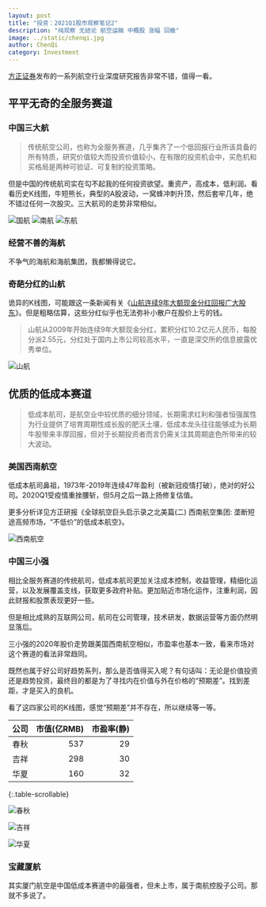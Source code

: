 ```yaml
---
layout: post
title: "投资：2021Q1股市观察笔记2"
description: "纯观察 无结论 航空运输 中概股 涨幅 回撤"
image: ../static/chenqi.jpg
author: ChenQi
category: Investment
---
```


[方正证券](https://www.foundersc.com/)发布的一系列航空行业深度研究报告非常不错，值得一看。

## 平平无奇的全服务赛道

### 中国三大航

> 传统航空公司，也称为全服务赛道，几乎集齐了一个低回报行业所该具备的所有特质，研究价值较大而投资价值较小，在有限的投资机会中，买危机和买格局是两种可验证、可复制的投资策略。

但是中国的传统航司实在勾不起我的任何投资欲望。重资产，高成本，低利润。看看历史K线图，牛短熊长，典型的A股波动，一窝蜂冲刺升顶，然后套牢几年，绝不错过任何一次股灾。三大航司的走势非常相似。

![国航](../static/air2021Q1/601111.png)
![南航](../static/air2021Q1/600029.png)
![东航](../static/air2021Q1/600115.png)

### 经营不善的海航

不争气的海航和海航集团，我都懒得说它。

### 奇葩分红的山航

诡异的K线图，可能跟这一条新闻有关《[山航连续9年大额现金分红回报广大股东](https://news.futunn.com/post/3252649)》。但是粗略估算，这些分红似乎也无法弥补小散户在股价上亏的钱。

> 山航从2009年开始连续9年大额现金分红，累积分红10.2亿元人民币，每股分派2.55元，分红处于国内上市公司较高水平，一直是深交所的信息披露优秀单位。

![山航](../static/air2021Q1/200152.png)

## 优质的低成本赛道

> 低成本航司，是航空业中较优质的细分领域，长期需求红利和强者恒强属性为行业提供了培育周期性成长股的肥沃土壤，低成本龙头往往能够成为长期牛股带来丰厚回报，但对于长期投资者而言仍需关注其周期底色所带来的较大波动。

### 美国西南航空

低成本航司鼻祖，1973年-2019年连续47年盈利（被新冠疫情打破），绝对的好公司。2020Q1受疫情重挫腰斩，但5月之后一路上扬修复估值。

更多分析详见方正研报《全球航空巨头启示录之北美篇(二) 西南航空集团: 垄断短途高频市场，“不低价”的低成本航空》。

![西南航空](../static/air2021Q1/luv.png)

### 中国三小强

相比全服务赛道的传统航司，低成本航司更加关注成本控制，收益管理，精细化运营，以及发展覆盖支线，获取更多政府补贴。更加贴近市场化运作，注重利润，因此财报和股票表现更好一些。

但是相比成熟的互联网公司，航司在公司管理，技术研发，数据运营等方面仍然明显落后。

三小强的2020年股价走势跟美国西南航空相似，市盈率也基本一致，看来市场对这个赛道的看法非常趋同。

既然也属于好公司好趋势系列，那么是否值得买入呢？有句话叫：无论是价值投资还是趋势投资，最终目的都是为了寻找内在价值与外在价格的“预期差”。找到差距，才是买入的良机。

看了这四家公司的K线图，感觉“预期差”并不存在，所以继续等一等。

<div class="scrollable-table-wrapper" markdown="block">

|公司|市值(亿RMB)|市盈率(静)|
|:--|--:|--:|
|春秋|537|29|
|吉祥|298|30|
|华夏|160|32|

{:.table-scrollable}
</div>

![春秋](../static/air2021Q1/601021.png)

![吉祥](../static/air2021Q1/603885.png)

![华夏](../static/air2021Q1/002928.png)

### 宝藏厦航

其实厦门航空是中国低成本赛道中的最强者，但未上市，属于南航控股子公司。那就不多说了。
